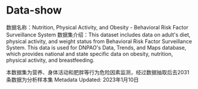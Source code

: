# Data-show
  数据名称：Nutrition, Physical Activity, and Obesity - Behavioral Risk Factor Surveillance System
  数据集介绍：This dataset includes data on adult's diet, physical activity, and weight status from Behavioral Risk Factor Surveillance System. This data is used for DNPAO's Data, Trends, and Maps database, which provides national and state specific data on obesity, nutrition, physical activity, and breastfeeding.

  本数据集为营养、身体活动和肥胖等行为危险因素监测，经过数据抽取后去2031条数据为分析样本集
  Metadata Updated: 2023年1月10日
